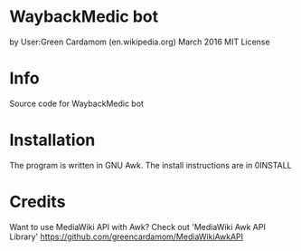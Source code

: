 WaybackMedic bot
===================
by User:Green Cardamom (en.wikipedia.org)
March 2016
MIT License

Info
========
Source code for WaybackMedic bot

Installation
==================
The program is written in GNU Awk. The install instructions are in 0INSTALL

Credits
==================
Want to use MediaWiki API with Awk? Check out 'MediaWiki Awk API Library'
https://github.com/greencardamom/MediaWikiAwkAPI


